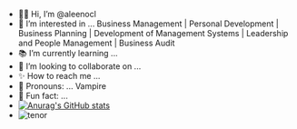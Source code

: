- 👋🏻 Hi, I’m @aleenocl
- 📖 I’m interested in ... Business Management | Personal Development | Business Planning | Development of Management Systems | Leadership and People Management | Business Audit 
- 📚 I’m currently learning ... 
- 🌲 I’m looking to collaborate on ...
- ✨ How to reach me ... 
- 🦇 Pronouns: ... Vampire
- 💫 Fun fact: ...
- [![Anurag's GitHub stats](https://github-readme-stats.vercel.app/api?username=aleenocl)](https://github.com/aleenocl/github-readme-stats)
- ![tenor](https://github.com/aleenocl/aleenocl/assets/157506898/a8c91618-20d5-4613-b0f1-772157d8012a)

<!---
aleenocl/aleenocl is a ✨ special ✨ repository because its `README.md` (this file) appears on your GitHub profile.
You can click the Preview link to take a look at your changes.
--->
